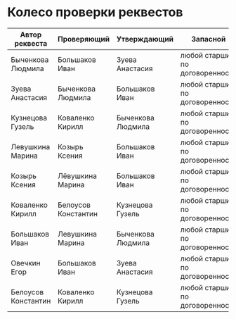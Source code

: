 Колесо проверки реквестов
=========================

| Автор реквеста | Проверяющий | Утверждающий | Запасной |
| --- | --- | --- | --- |
| Быченкова Людмила      | Большаков Иван       | Зуева Анастасия    | любой старший по договоренности |
| Зуева Анастасия        | Быченкова Людмила    | Большаков Иван     | любой старший по договоренности |
| Кузнецова Гузель       | Коваленко Кирилл     | Быченкова Людмила  | любой старший по договоренности |
| Левушкина Марина       | Козырь Ксения        | Большаков Иван     | любой старший по договоренности |
| Козырь Ксения          | Лёвушкина Марина     | Большаков Иван     | любой старший по договоренности |
| Коваленко Кирилл       | Белоусов Константин  | Кузнецова Гузель   | любой старший по договоренности |
| Большаков Иван         | Левушкина Марина     | Быченкова Людмила  | любой старший по договоренности |
| Овечкин Егор           | Большаков Иван       | Зуева Анастасия    | любой старший по договоренности |
| Белоусов Константин    | Коваленко Кирилл     | Кузнецова Гузель   | любой старший по договоренности |
